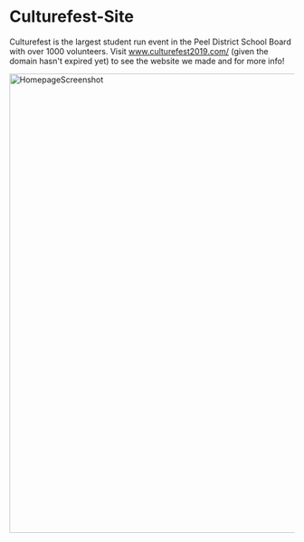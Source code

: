 # Culturefest-Site
Culturefest is the largest student run event in the Peel District School Board with over 1000 volunteers.
Visit www.culturefest2019.com/ (given the domain hasn't expired yet) to see the website we made and for more info!

<img width="812" alt="HomepageScreenshot" src="https://user-images.githubusercontent.com/19658479/85176974-11d8d080-b249-11ea-9ac4-789a99f22654.PNG">
